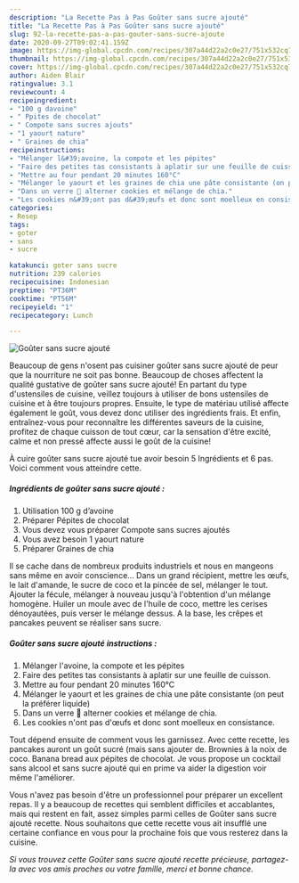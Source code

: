 ```yaml
---
description: "La Recette Pas à Pas Goûter sans sucre ajouté"
title: "La Recette Pas à Pas Goûter sans sucre ajouté"
slug: 92-la-recette-pas-a-pas-gouter-sans-sucre-ajoute
date: 2020-09-27T09:02:41.159Z
image: https://img-global.cpcdn.com/recipes/307a44d22a2c0e27/751x532cq70/gouter-sans-sucre-ajoute-photo-principale-de-la-recette.jpg
thumbnail: https://img-global.cpcdn.com/recipes/307a44d22a2c0e27/751x532cq70/gouter-sans-sucre-ajoute-photo-principale-de-la-recette.jpg
cover: https://img-global.cpcdn.com/recipes/307a44d22a2c0e27/751x532cq70/gouter-sans-sucre-ajoute-photo-principale-de-la-recette.jpg
author: Aiden Blair
ratingvalue: 3.1
reviewcount: 4
recipeingredient:
- "100 g davoine"
- " Ppites de chocolat"
- " Compote sans sucres ajouts"
- "1 yaourt nature"
- " Graines de chia"
recipeinstructions:
- "Mélanger l&#39;avoine, la compote et les pépites"
- "Faire des petites tas consistants à aplatir sur une feuille de cuisson."
- "Mettre au four pendant 20 minutes 160°C"
- "Mélanger le yaourt et les graines de chia une pâte consistante (on peut la préférer liquide)"
- "Dans un verre 🥃 alterner cookies et mélange de chia."
- "Les cookies n&#39;ont pas d&#39;œufs et donc sont moelleux en consistance."
categories:
- Resep
tags:
- goter
- sans
- sucre

katakunci: goter sans sucre 
nutrition: 239 calories
recipecuisine: Indonesian
preptime: "PT36M"
cooktime: "PT56M"
recipeyield: "1"
recipecategory: Lunch

---
```



![Goûter sans sucre ajouté](https://img-global.cpcdn.com/recipes/307a44d22a2c0e27/751x532cq70/gouter-sans-sucre-ajoute-photo-principale-de-la-recette.jpg)

Beaucoup de gens n'osent pas cuisiner goûter sans sucre ajouté de peur que la nourriture ne soit pas bonne. Beaucoup de choses affectent la qualité gustative de goûter sans sucre ajouté! En partant du type d'ustensiles de cuisine, veillez toujours à utiliser de bons ustensiles de cuisine et à être toujours propres. Ensuite, le type de matériau utilisé affecte également le goût, vous devez donc utiliser des ingrédients frais. Et enfin, entraînez-vous pour reconnaître les différentes saveurs de la cuisine, profitez de chaque cuisson de tout cœur, car la sensation d'être excité, calme et non pressé affecte aussi le goût de la cuisine!

<!--inarticleads1-->

À cuire goûter sans sucre ajouté tue avoir besoin 5 Ingrédients et 6 pas. Voici comment vous atteindre cette.

##### Ingrédients de goûter sans sucre ajouté :

1. Utilisation 100 g d’avoine
1. Préparer  Pépites de chocolat
1. Vous devez vous préparer  Compote sans sucres ajoutés
1. Vous avez besoin 1 yaourt nature
1. Préparer  Graines de chia


Il se cache dans de nombreux produits industriels et nous en mangeons sans même en avoir conscience… Dans un grand récipient, mettre les œufs, le lait d&#39;amande, le sucre de coco et la pincée de sel, mélanger le tout. Ajouter la fécule, mélanger à nouveau jusqu&#39;à l&#39;obtention d&#39;un mélange homogène. Huiler un moule avec de l&#39;huile de coco, mettre les cerises dénoyautées, puis verser le mélange dessus. A la base, les crêpes et pancakes peuvent se réaliser sans sucre. 

<!--inarticleads2-->

##### Goûter sans sucre ajouté instructions :

1. Mélanger l&#39;avoine, la compote et les pépites
1. Faire des petites tas consistants à aplatir sur une feuille de cuisson.
1. Mettre au four pendant 20 minutes 160°C
1. Mélanger le yaourt et les graines de chia une pâte consistante (on peut la préférer liquide)
1. Dans un verre 🥃 alterner cookies et mélange de chia.
1. Les cookies n&#39;ont pas d&#39;œufs et donc sont moelleux en consistance.


Tout dépend ensuite de comment vous les garnissez. Avec cette recette, les pancakes auront un goût sucré (mais sans ajouter de. Brownies à la noix de coco. Banana bread aux pépites de chocolat. Je vous propose un cocktail sans alcool et sans sucre ajouté qui en prime va aider la digestion voir même l&#39;améliorer. 

<!--inarticleads1-->

<p>
Vous n'avez pas besoin d'être un professionnel pour préparer un excellent repas. Il y a beaucoup de recettes qui semblent difficiles et accablantes, mais qui restent en fait, assez simples parmi celles de Goûter sans sucre ajouté recette. Nous souhaitons que cette recette vous ait insufflé une certaine confiance en vous pour la prochaine fois que vous resterez dans la cuisine.
</p>

<p>
<i>Si vous trouvez cette Goûter sans sucre ajouté recette précieuse, partagez-la avec vos amis proches ou votre famille, merci et bonne chance.</i>
</p>
